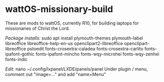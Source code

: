 # wattOS-missionary-build
These are mods to wattOS, currently R10, for building laptops for missionaries of Christ the Lord.

_Package installs:_
sudo apt install plymouth-themes plymouth-label libreoffice libreoffice-help-en-us openclipart2-libreoffice openclipart-libreoffice pstoedit fonts-crosextra-caladea fonts-crosextra-carlito fonts-ipafont-gothic fonts-ipafont-mincho fonts-wqy-microhei fonts-wqy-zenhei fonts-indic

_Edit:_
nano ~/.config/lxpanel/LXDE/panels/panel
Under plugin / menu, comment out "image=..." and add "name=Menu"


